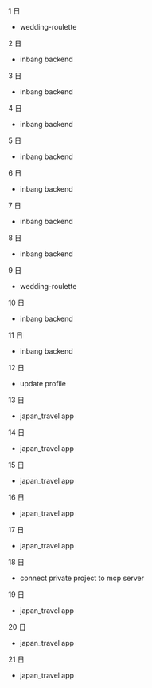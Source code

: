 1 日

- wedding-roulette

2 日

- inbang backend

3 日

- inbang backend

4 日

- inbang backend

5 日

- inbang backend

6 日

- inbang backend

7 日

- inbang backend

8 日

- inbang backend

9 日

- wedding-roulette

10 日

- inbang backend

11 日

- inbang backend

12 日

- update profile

13 日

- japan_travel app

14 日

- japan_travel app

15 日

- japan_travel app

16 日

- japan_travel app

17 日

- japan_travel app

18 日

- connect private project to mcp server

19 日

- japan_travel app

20 日

- japan_travel app

21 日

- japan_travel app

